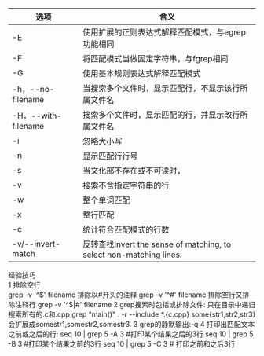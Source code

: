 


选项 | 含义
---|---
-E | 使用扩展的正则表达式解释匹配模式，与egrep功能相同
-F | 将匹配模式当做固定字符串，与fgrep相同
-G | 使用基本规则表达式解释匹配模式
-h，--no-filename | 当搜索多个文件时，显示匹配行，不显示该行所属文件名
-H，--with-filename | 搜索多个文件时，显示匹配的行，并显示改行所属文件名
-i | 忽略大小写
-n | 显示匹配行行号
-s | 当文化部不存在或不可读时，
-v | 搜索不含指定字符串的行
-w | 整个单词匹配
-x | 整行匹配
-c | 统计符合匹配模式的行数
-v/--invert-match | 反转查找Invert the sense of matching, to select non-matching lines.













经验技巧  
1 排除空行  
grep -v '^$' filename  
排除以#开头的注释  
grep -v '^#' filename  
排除空行又排除注释行  
grep -v '^$|#' filename
2 grep搜索时包括或排除文件:
只在目录中递归搜索所有的.c和.cpp
grep "main()"  . -r --include *.{c.cpp}
some{str1,str2,str3}会扩展成somestr1,somestr2,somestr3.
3 grep的静默输出:-q
4 打印出匹配文本之前或之后的行:
seq 10 | grep 5 -A 3 #打印某个结果之后的3行
seq 10 | grep 5 -B 3 #打印某个结果之前的3行
seq 10 | grep 5 -C 3 # 打印之前和之后3行



